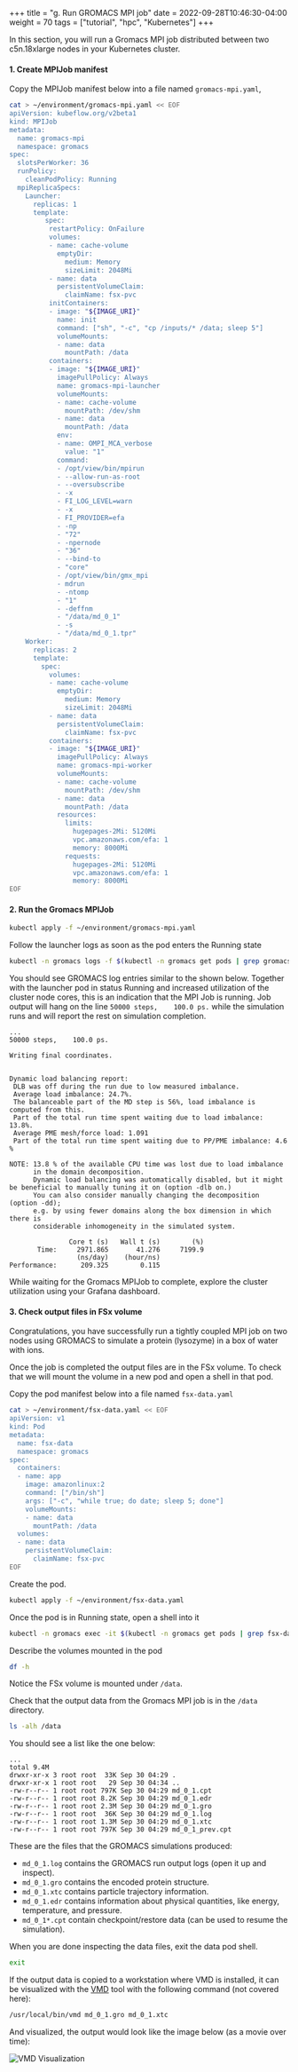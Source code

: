 +++
title = "g. Run GROMACS MPI job"
date = 2022-09-28T10:46:30-04:00
weight = 70
tags = ["tutorial", "hpc", "Kubernetes"]
+++

In this section, you will run a Gromacs MPI job distributed between two c5n.18xlarge nodes in your Kubernetes cluster.

####  1. Create MPIJob manifest

Copy the MPIJob manifest below into a file named `gromacs-mpi.yaml`, 

```bash
cat > ~/environment/gromacs-mpi.yaml << EOF
apiVersion: kubeflow.org/v2beta1
kind: MPIJob
metadata:
  name: gromacs-mpi
  namespace: gromacs
spec:
  slotsPerWorker: 36
  runPolicy:
    cleanPodPolicy: Running
  mpiReplicaSpecs:
    Launcher:
      replicas: 1
      template:
         spec:
          restartPolicy: OnFailure
          volumes:
          - name: cache-volume
            emptyDir:
              medium: Memory
              sizeLimit: 2048Mi
          - name: data
            persistentVolumeClaim:
              claimName: fsx-pvc
          initContainers:
          - image: "${IMAGE_URI}"
            name: init
            command: ["sh", "-c", "cp /inputs/* /data; sleep 5"]
            volumeMounts:
            - name: data
              mountPath: /data
          containers:
          - image: "${IMAGE_URI}"
            imagePullPolicy: Always
            name: gromacs-mpi-launcher
            volumeMounts:
            - name: cache-volume
              mountPath: /dev/shm
            - name: data
              mountPath: /data
            env:
            - name: OMPI_MCA_verbose
              value: "1"
            command:
            - /opt/view/bin/mpirun
            - --allow-run-as-root
            - --oversubscribe
            - -x
            - FI_LOG_LEVEL=warn
            - -x
            - FI_PROVIDER=efa
            - -np
            - "72"
            - -npernode
            - "36"
            - --bind-to
            - "core"
            - /opt/view/bin/gmx_mpi
            - mdrun
            - -ntomp
            - "1"
            - -deffnm
            - "/data/md_0_1"
            - -s
            - "/data/md_0_1.tpr"
    Worker:
      replicas: 2
      template:
        spec:
          volumes:
          - name: cache-volume
            emptyDir:
              medium: Memory
              sizeLimit: 2048Mi
          - name: data
            persistentVolumeClaim:
              claimName: fsx-pvc
          containers:
          - image: "${IMAGE_URI}"
            imagePullPolicy: Always
            name: gromacs-mpi-worker
            volumeMounts:
            - name: cache-volume
              mountPath: /dev/shm
            - name: data
              mountPath: /data
            resources:
              limits:
                hugepages-2Mi: 5120Mi
                vpc.amazonaws.com/efa: 1
                memory: 8000Mi
              requests:
                hugepages-2Mi: 5120Mi
                vpc.amazonaws.com/efa: 1
                memory: 8000Mi
EOF
```

####  2. Run the Gromacs MPIJob

```bash
kubectl apply -f ~/environment/gromacs-mpi.yaml
```

Follow the launcher logs as soon as the pod enters the Running state

```bash
kubectl -n gromacs logs -f $(kubectl -n gromacs get pods | grep gromacs-mpi-launcher | head -n 1 | cut -d ' ' -f 1)
```

You should see GROMACS log entries similar to the shown below. Together with the launcher pod in status Running and increased utilization of the cluster node cores, this is an indication that the MPI Job is running.  Job output will hang on the line `50000 steps,    100.0 ps.` while the simulation runs and will report the rest on simulation completion.

```log
...
50000 steps,    100.0 ps.

Writing final coordinates.


Dynamic load balancing report:
 DLB was off during the run due to low measured imbalance.
 Average load imbalance: 24.7%.
 The balanceable part of the MD step is 56%, load imbalance is computed from this.
 Part of the total run time spent waiting due to load imbalance: 13.8%.
 Average PME mesh/force load: 1.091
 Part of the total run time spent waiting due to PP/PME imbalance: 4.6 %

NOTE: 13.8 % of the available CPU time was lost due to load imbalance
      in the domain decomposition.
      Dynamic load balancing was automatically disabled, but it might be beneficial to manually tuning it on (option -dlb on.)
      You can also consider manually changing the decomposition (option -dd);
      e.g. by using fewer domains along the box dimension in which there is
      considerable inhomogeneity in the simulated system.

               Core t (s)   Wall t (s)        (%)
       Time:     2971.865       41.276     7199.9
                 (ns/day)    (hour/ns)
Performance:      209.325        0.115

```

While waiting for the Gromacs MPIJob to complete, explore the cluster utilization using your Grafana dashboard.

<!--![GROMACS Utilization](/images/aws-eks/gromacs-utilization.png)-->


####  3. Check output files in FSx volume

Congratulations, you have successfully run a tightly coupled MPI job on two nodes using GROMACS to simulate a protein (lysozyme) in a box of water with ions. 

Once the job is completed the output files are in the FSx volume. To check that we will mount the volume in a new pod and open a shell in that pod.

Copy the pod manifest below into a file named `fsx-data.yaml`

```bash
cat > ~/environment/fsx-data.yaml << EOF
apiVersion: v1
kind: Pod
metadata:
  name: fsx-data
  namespace: gromacs
spec:
  containers:
  - name: app
    image: amazonlinux:2
    command: ["/bin/sh"]
    args: ["-c", "while true; do date; sleep 5; done"]
    volumeMounts:
    - name: data
      mountPath: /data
  volumes:
  - name: data
    persistentVolumeClaim:
      claimName: fsx-pvc
EOF
```

Create the pod.

```bash
kubectl apply -f ~/environment/fsx-data.yaml
```

Once the pod is in Running state, open a shell into it

```bash
kubectl -n gromacs exec -it $(kubectl -n gromacs get pods | grep fsx-data | head -n 1 | cut -d ' ' -f 1) -- bash
```

Describe the volumes mounted in the pod
```bash
df -h
```
Notice the FSx volume is mounted under `/data`.

Check that the output data from the Gromacs MPI job is in the `/data` directory.

```bash
ls -alh /data
```

You should see a list like the one below:

```text
...
total 9.4M
drwxr-xr-x 3 root root  33K Sep 30 04:29 .
drwxr-xr-x 1 root root   29 Sep 30 04:34 ..
-rw-r--r-- 1 root root 797K Sep 30 04:29 md_0_1.cpt
-rw-r--r-- 1 root root 8.2K Sep 30 04:29 md_0_1.edr
-rw-r--r-- 1 root root 2.3M Sep 30 04:29 md_0_1.gro
-rw-r--r-- 1 root root  36K Sep 30 04:29 md_0_1.log
-rw-r--r-- 1 root root 1.3M Sep 30 04:29 md_0_1.xtc
-rw-r--r-- 1 root root 797K Sep 30 04:29 md_0_1_prev.cpt
```

These are the files that the GROMACS simulations produced:
- `md_0_1.log` contains the GROMACS run output logs (open it up and inspect).
- `md_0_1.gro` contains the encoded protein structure.
- `md_0_1.xtc` contains particle trajectory information.
- `md_0_1.edr` contains information about physical quantities, like energy, temperature, and pressure.
- `md_0_1*.cpt` contain checkpoint/restore data (can be used to resume the simulation).

When you are done inspecting the data files, exit the data pod shell.
```bash
exit
```

If the output data is copied to a workstation where VMD is installed, it can be visualized with the [VMD](http://www.ks.uiuc.edu/Research/vmd/) tool with the following command (not covered here):

```bash
/usr/local/bin/vmd md_0_1.gro md_0_1.xtc
```

And visualized, the output would look like the image below (as a movie over time):

![VMD Visualization](/images/aws-eks/results.png)
